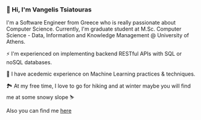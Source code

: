 ### 👋 Hi, I'm Vangelis Tsiatouras

I'm a Software Engineer from Greece who is really passionate about Computer Science. Currently, I'm graduate student at M.Sc. Computer Science - Data, Information and Knowledge Management @ University of Athens.

⚡️ I'm experienced on implementing backend RESTful APIs with SQL or noSQL databases.

🤖 I have acedemic experience on Machine Learning practices & techniques.

🏞️ At my free time, I love to go for hiking and at winter maybe you will find me at some snowy slope ⛷️

Also you can find me [here](https://www.linkedin.com/in/vangelis-tsiatouras/)


<!--
**VangelisTsiatouras/VangelisTsiatouras** is a ✨ _special_ ✨ repository because its `README.md` (this file) appears on your GitHub profile.

Here are some ideas to get you started:

- 🔭 I’m currently working on ...
- 🌱 I’m currently learning ...
- 👯 I’m looking to collaborate on ...
- 🤔 I’m looking for help with ...
- 💬 Ask me about ...
- 📫 How to reach me: ...
- 😄 Pronouns: ...
- ⚡ Fun fact: ...
-->
